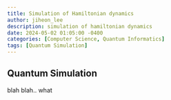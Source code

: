 ```yaml
---
title: Simulation of Hamiltonian dynamics
author: jiheon_lee
description: simulation of hamiltonian dynamics
date: 2024-05-02 01:05:00 -0400
categories: [Computer Science, Quantum Informatics]
tags: [Quantum Simulation]
---
```


## Quantum Simulation
blah blah..
what